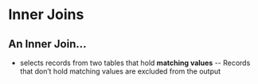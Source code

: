 # Inner Joins

## An Inner Join...
- selects records from two tables that hold **matching values**
-- Records that don’t hold matching values are excluded from the output
